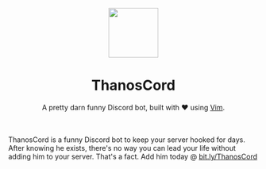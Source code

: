 <p align="center"><img src="https://i.imgur.com/oVgSuw2.png" height="100" width="100"></p>
<h1 align="center">ThanosCord</h1>
<p align="center">A pretty darn funny Discord bot, built with ❤️ using <a href="https://www.vim.org">Vim</a>.</p>
<br><br>
ThanosCord is a funny Discord bot to keep your server hooked for days. After knowing he exists, there's no way you can lead your life without adding him to your server. That's a fact. Add him today @ <a href="https://bit.ly/ThanosCord">bit.ly/ThanosCord</a>
